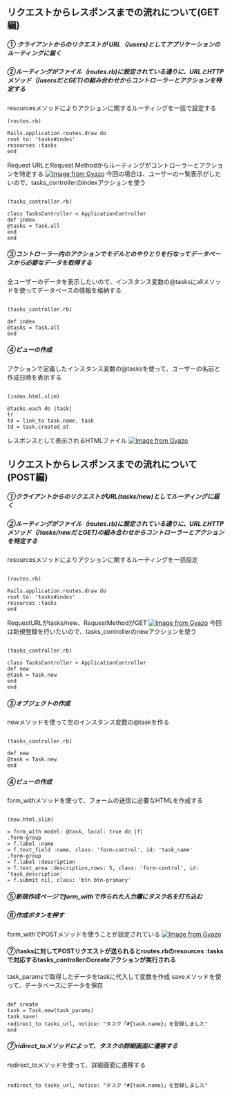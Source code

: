 ## リクエストからレスポンスまでの流れについて(GET 編)

##### ① クライアントからのリクエストが URL（/users)としてアプリケーションのルーティングに届く

##### ②ルーティングがファイル（routes.rb)に設定されている通りに、URLとHTTPメソッド（/usersだとGET)の組み合わせからコントローラーとアクションを特定する  
resourcesメソッドによりアクションに関するルーティングを一括で設定する
```
(routes.rb)

Rails.application.routes.draw do
root to: 'tasks#index'
resources :tasks
end

```
Request URLとRequest Methodからルーティングがコントローラーとアクションを特定する
[![Image from Gyazo](https://i.gyazo.com/847d96809f536ad7fde325629d65a994.png)](https://gyazo.com/847d96809f536ad7fde325629d65a994)
今回の場合は、ユーザーの一覧表示がしたいので、tasks_controllerのindexアクションを使う
```

(tasks_controller.rb)

class TasksController < ApplicationController
def index
@tasks = Task.all
end
end

```

##### ③コントローラー内のアクションでモデルとのやりとりを行なってデータベースから必要なデータを取得する
全ユーザーのデータを表示したいので、インスタンス変数の@tasksにallメソッドを使ってデータベースの情報を格納する
```

(tasks_controller.rb)

def index
@tasks = Task.all
end

```
##### ④ビューの作成
アクションで定義したインスタンス変数の@tasksを使って、ユーザーの名前と作成日時を表示する
```

(index.html.slim)

@tasks.each do |task|
tr
td = link_to task.name, task
td = task.created_at

```
レスポンスとして表示されるHTMLファイル
[![Image from Gyazo](https://i.gyazo.com/f5bf4c72760fb19cd1ae3377e5532966.png)](https://gyazo.com/f5bf4c72760fb19cd1ae3377e5532966)


## リクエストからレスポンスまでの流れについて(POST編)

##### ①クライアントからのリクエストがURL(tasks/new)としてルーティングに届く

##### ②ルーティングがファイル（routes.rb)に設定されている通りに、URLとHTTPメソッド（/tasks/newだとGET)の組み合わせからコントローラーとアクションを特定する
resourcesメソッドによりアクションに関するルーティングを一括設定
```

(routes.rb)

Rails.application.routes.draw do
root to: 'tasks#index'
resources :tasks
end

```
RequestURLがtasks/new、RequestMethodがGET
[![Image from Gyazo](https://i.gyazo.com/a980f5b4b1483b56677ea61dbcfdc4e1.png)](https://gyazo.com/a980f5b4b1483b56677ea61dbcfdc4e1)
今回は新規登録を行いたいので、tasks_controllerのnewアクションを使う
```

(tasks_controller.rb)

class TasksController < ApplicationController
def new
@task = Task.new
end
end

```
##### ③オブジェクトの作成
newメソッドを使って空のインスタンス変数の@taskを作る
```

(tasks_controller.rb)

def new
@task = Task.new
end

```
##### ④ビューの作成
form_withメソッドを使って、フォームの送信に必要なHTMLを作成する
```

(new.html.slim)

= form_with model: @task, local: true do |f|
.form-group
= f.label :name
= f.text_field :name, class: 'form-control', id: 'task_name'
.form-group
= f.label :description
= f.text_area :description,rows: 5, class: 'form-control', id: 'task_description'
= f.submit nil, class: 'btn btn-primary'

```
##### ⑤新規作成ページでform_withで作られた入力欄にタスク名を打ち込む
##### ⑥作成ボタンを押す
form_withでPOSTメソッドを使うことが設定されている
[![Image from Gyazo](https://i.gyazo.com/739dc277ddcd28a7d294f16bebc08fb9.png)](https://gyazo.com/739dc277ddcd28a7d294f16bebc08fb9)
#### ⑦/tasksに対してPOSTリクエストが送られるとroutes.rbのresources :tasksで対応するtasks_controllerのcreateアクションが実行される
task_paramsで取得したデータをtaskに代入して変数を作成
saveメソッドを使って、データベースにデータを保存
```

def create
task = Task.new(task_params)
task.save!
redirect_to tasks_url, notice: "タスク「#{task.name}」を登録しました"
end

```
##### ⑦ridirect_toメソッドによって、タスクの詳細画面に遷移する
redirect_toメソッドを使って、詳細画面に遷移する
```

redirect_to tasks_url, notice: "タスク「#{task.name}」を登録しました"

```

```
